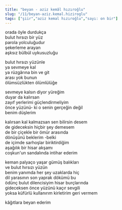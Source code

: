 ```yaml
---
title: "beyan - aziz kemâl hızıroğlu"
slug: "/11/beyan-aziz.kemal.hiziroglu"
tags: ["şiir","aziz kemal hızıroğlu","sayı: on bir"]
---
```


orada öyle durdukça  
bulut hırsızı bir yüz  
parola yolculuğudur  
şekerleme arayan  
aşksız bülbül uykusuzluğu

bulut hırsızı yüzünle  
ya sevmeye kal  
ya rüzgârına bin ve git  
arası yok bunun  
ölümsüzlükten ölümlülüğe

sevmeye kalsın diyor yüreğim  
duyar da kalırsan  
zayıf yerlerimi güçlendirmeliyim  
önce yüzünü- ki o senin gerçeğin değil  
benim düşlerim

kalırsan kal kalmazsan sen bilirsin desem  
de gideceksin hiçbir şey demesem  
de bir çiçekle bir ömür arasında  
dönüşünü beklerim -belki  
de içimde sarhoşlar biriktirdiğim  
aşağılık bir hisar akşamı  
coşkun'un sandalında intihar ederim

keman palyaço yaşar gümüş balıkları  
ve bulut hırsızı yüzün  
benim yanımda her şey uzaklarda hiç  
dil yarasının son yaprak dökümü bu  
ödünç bulut dilencisiyim hisar burçlarında  
gideceksen önce yüzünü kaçır sevgili  
yoksa küfürlü kullanırım kirletirim geri vermem

kâğıtlara beyan ederim

